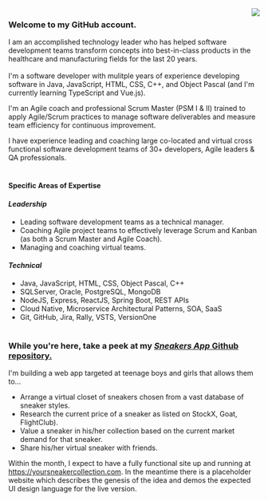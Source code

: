 <a href="https://yoursneakercollection.com/">
<img align="right" src="https://images.stockx.com/360/Air-Jordan-1-Retro-High-White-University-Blue-Black/Images/Air-Jordan-1-Retro-High-White-University-Blue-Black/Lv2/img19.jpg?fm=avif&auto=compress&w=576&dpr=2&updated_at=1635340557&h=100&q=60">
</a>
<h3>Welcome to my GitHub account.</h3>

I am an accomplished technology leader who has helped software development teams transform concepts into best-in-class products in the healthcare and manufacturing fields for the last 20 years. <br><br>I'm a software developer with mulitple years of experience developing software in Java, JavaScript, HTML, CSS, C++, and Object Pascal (and I'm currently learning TypeScript and Vue.js).


I'm an Agile coach and professional Scrum Master (PSM I & II) trained to apply Agile/Scrum practices to manage software deliverables and measure team efficiency for continuous improvement.

I have experience leading and coaching large co-located and virtual cross functional software development teams of 30+ developers, Agile leaders & QA professionals.

#

#### Specific Areas of Expertise

#### <em>Leadership</em>
- Leading software development teams as a technical manager.
- Coaching Agile project teams to effectively leverage Scrum and Kanban (as both a Scrum Master and Agile Coach).
- Managing and coaching virtual teams.
#### <em>Technical</em></h5>
- Java, JavaScript, HTML, CSS, Object Pascal, C++
- SQLServer, Oracle, PostgreSQL, MongoDB
- NodeJS, Express, ReactJS, Spring Boot, REST APIs 
- Cloud Native, Microservice Architectural Patterns, SOA, SaaS
- Git, GitHub, Jira, Rally, VSTS, VersionOne

#
<h3>While you're here, take a peek at my <em><a href="https://github.com/troylovelljones/SneakersApp">Sneakers App</em> Github repository.</a></h3>

I'm building a web app targeted at teenage boys and girls that allows them to...
- Arrange a virtual closet of sneakers chosen from a vast database of sneaker styles.
- Research the current price of a sneaker as listed on StockX, Goat, FlightClub).
- Value a sneaker in his/her collection based on the current market demand for that sneaker.
- Share his/her virtual sneaker with friends.

Within the month, I expect to have a fully functional site up and running at https://yoursneakercollection.com.  In the meantime there is a placeholder website which describes the genesis of the idea and demos the expected UI design language for the live version.
